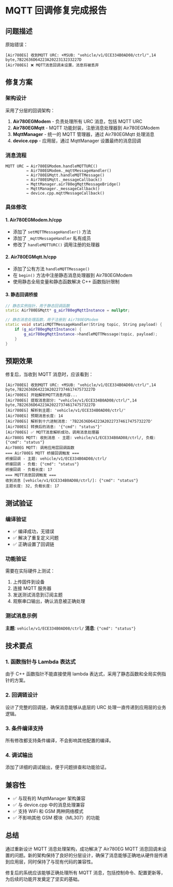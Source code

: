 # MQTT 回调修复完成报告

## 问题描述
原始错误：
```
[Air780EG] 收到MQTT URC: +MSUB: "vehicle/v1/ECE334B0AD08/ctrl/",14 byte,7B22636D64223A2022313233227D
[Air780EG] ❌ MQTT消息回调未设置，消息将被丢弃
```

## 修复方案

### 架构设计
采用了分层的回调架构：
1. **Air780EGModem** - 负责处理所有 URC 消息，包括 MQTT URC
2. **Air780EGMqtt** - MQTT 功能封装，注册消息处理器到 Air780EGModem
3. **MqttManager** - 统一的 MQTT 管理器，通过 Air780EGMqtt 处理消息
4. **device.cpp** - 应用层，通过 MqttManager 设置最终的消息回调

### 消息流程
```
MQTT URC → Air780EGModem.handleMQTTURC() 
         → Air780EGModem._mqttMessageHandler() 
         → Air780EGMqtt.handleMQTTMessage() 
         → Air780EGMqtt._messageCallback() 
         → MqttManager.air780egMqttMessageBridge() 
         → MqttManager._messageCallback() 
         → device.cpp.mqttMessageCallback()
```

### 具体修改

#### 1. Air780EGModem.h/cpp
- 添加了 `setMQTTMessageHandler()` 方法
- 添加了 `_mqttMessageHandler` 私有成员
- 修改了 `handleMQTTURC()` 调用注册的处理器

#### 2. Air780EGMqtt.h/cpp
- 添加了公有方法 `handleMQTTMessage()`
- 在 `begin()` 方法中注册静态消息处理器到 Air780EGModem
- 使用静态全局变量和静态函数解决 C++ 函数指针限制

#### 3. 静态回调桥接
```cpp
// 静态实例指针，用于静态回调函数
static Air780EGMqtt* g_air780egMqttInstance = nullptr;

// 静态消息处理函数，用于注册到 Air780EGModem
static void staticMQTTMessageHandler(String topic, String payload) {
    if (g_air780egMqttInstance) {
        g_air780egMqttInstance->handleMQTTMessage(topic, payload);
    }
}
```

## 预期效果

修复后，当收到 MQTT 消息时，应该看到：
```
[Air780EG] 收到MQTT URC: +MSUB: "vehicle/v1/ECE334B0AD08/ctrl/",14 byte,7B22636D64223A2022737461747573227D
[Air780EG] 开始解析MQTT消息内容...
[Air780EG] 提取消息部分: "vehicle/v1/ECE334B0AD08/ctrl/",14 byte,7B22636D64223A2022737461747573227D
[Air780EG] 解析到主题: 'vehicle/v1/ECE334B0AD08/ctrl/'
[Air780EG] 预期消息长度: 14
[Air780EG] 解析到十六进制消息: '7B22636D64223A2022737461747573227D'
[Air780EG] 转换后的消息: '{"cmd": "status"}'
[Air780EG] ✅ MQTT消息解析成功，调用消息处理器
Air780EG MQTT: 收到消息 - 主题: vehicle/v1/ECE334B0AD08/ctrl/, 负载: {"cmd": "status"}
Air780EG MQTT: 调用应用层回调函数
=== Air780EG MQTT 桥接回调触发 ===
桥接回调 - 主题: vehicle/v1/ECE334B0AD08/ctrl/
桥接回调 - 负载: {"cmd": "status"}
桥接回调 - 负载长度: 17
=== MQTT消息回调触发 ===
收到消息 [vehicle/v1/ECE334B0AD08/ctrl/]: {"cmd": "status"}
主题长度: 32, 负载长度: 17
```

## 测试验证

### 编译验证
- ✅ 编译成功，无错误
- ✅ 解决了重复定义问题
- ✅ 正确设置了回调链

### 功能验证
需要在实际硬件上测试：
1. 上传固件到设备
2. 连接 MQTT 服务器
3. 发送测试消息到订阅主题
4. 观察串口输出，确认消息被正确处理

### 测试消息示例
**主题**: `vehicle/v1/ECE334B0AD08/ctrl/`
**消息**: `{"cmd": "status"}`

## 技术要点

### 1. 函数指针与 Lambda 表达式
由于 C++ 函数指针不能直接使用 lambda 表达式，采用了静态函数和全局实例指针的方案。

### 2. 回调链设计
设计了完整的回调链，确保消息能够从底层的 URC 处理一直传递到应用层的业务逻辑。

### 3. 条件编译支持
所有修改都支持条件编译，不会影响其他配置的编译。

### 4. 调试输出
添加了详细的调试输出，便于问题排查和功能验证。

## 兼容性

- ✅ 与现有的 MqttManager 架构兼容
- ✅ 与 device.cpp 中的消息处理兼容
- ✅ 支持 WiFi 和 GSM 两种网络模式
- ✅ 不影响其他 GSM 模块（ML307）的功能

## 总结

通过重新设计 MQTT 消息处理架构，成功解决了 Air780EG MQTT 消息回调未设置的问题。新的架构保持了良好的分层设计，确保了消息能够正确地从硬件层传递到应用层，同时保持了与现有代码的兼容性。

修复后的系统应该能够正确处理所有 MQTT 消息，包括控制命令、配置更新等，为后续的功能开发奠定了坚实的基础。
